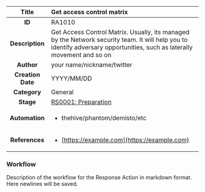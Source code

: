 | Title                       | Get access control matrix         |
|:---------------------------:|:--------------------|
| **ID**                      | RA1010            |
| **Description**             | Get Access Control Matrix. Usually, its managed by the Network security team. It will help you to identify adversary opportunities, such as laterally movement and so on   |
| **Author**                  | your name/nickname/twitter        |
| **Creation Date**           | YYYY/MM/DD |
| **Category**                | General      |
| **Stage**                   |[RS0001: Preparation](../Response_Stages/RS0001.md)| 
| **Automation** |<ul><li>thehive/phantom/demisto/etc</li></ul>|
| **References** |<ul><li>[https://example.com](https://example.com)</li></ul>|

### Workflow

Description of the workflow for the Response Action in markdown format.  
Here newlines will be saved.  
